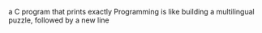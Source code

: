 a C program that prints exactly Programming is like building a multilingual puzzle, followed by a new line
